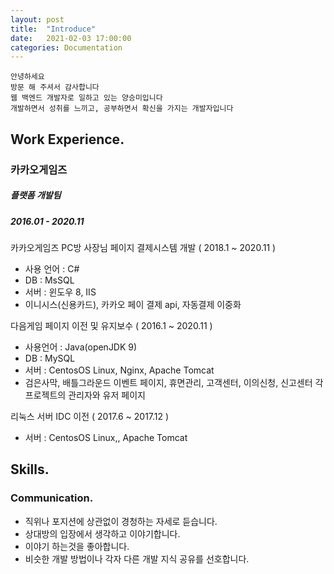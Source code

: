 ```yaml
---
layout: post
title:  "Introduce"
date:   2021-02-03 17:00:00
categories: Documentation
---
```

```
안녕하세요
방문 해 주셔서 감사합니다
웹 백엔드 개발자로 일하고 있는 양승미입니다
개발하면서 성취를 느끼고, 공부하면서 확신을 가지는 개발자입니다
```
Work Experience.
-----------------
### 카카오게임즈
##### 플랫폼 개발팀
##### 2016.01 - 2020.11

카카오게임즈 PC방 사장님 페이지 결제시스템 개발 ( 2018.1 ~ 2020.11 )
 * 사용 언어 : C#
 * DB : MsSQL
 * 서버 : 윈도우 8, IIS
 * 이니시스(신용카드), 카카오 페이 결제 api, 자동결제 이중화

다음게임 페이지 이전 및 유지보수 ( 2016.1 ~ 2020.11 )
 * 사용언어 : Java(openJDK 9)
 * DB : MySQL
 * 서버 : CentosOS Linux, Nginx, Apache Tomcat
 * 검은사막, 배틀그라운드 이벤트 페이지, 휴면관리, 고객센터, 이의신청, 신고센터 각 프로젝트의 관리자와 유저 페이지

리눅스 서버 IDC 이전 ( 2017.6 ~ 2017.12 )
 * 서버 : CentosOS Linux,, Apache Tomcat

Skills.
-----------------
### Communication.
 * 직위나 포지션에 상관없이 경청하는 자세로 듣습니다.
 * 상대방의 입장에서 생각하고 이야기합니다.
 * 이야기 하는것을 좋아합니다.
 * 비슷한 개발 방법이나 각자 다른 개발 지식 공유를 선호합니다.

